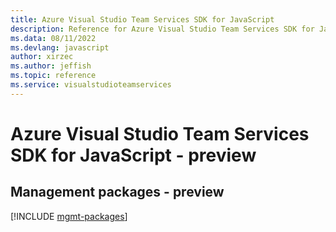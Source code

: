 ```yaml
---
title: Azure Visual Studio Team Services SDK for JavaScript
description: Reference for Azure Visual Studio Team Services SDK for JavaScript
ms.data: 08/11/2022
ms.devlang: javascript
author: xirzec
ms.author: jeffish
ms.topic: reference
ms.service: visualstudioteamservices
---
```

# Azure Visual Studio Team Services SDK for JavaScript - preview

## Management packages - preview
[!INCLUDE [mgmt-packages](visual-studio-team-services-mgmt-index.md)]